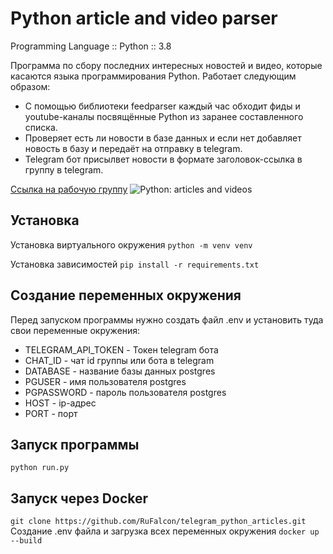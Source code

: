 Python article and video parser
=============================== 
Programming Language :: Python :: 3.8

Программа по сбору последних интересных новостей и видео, которые касаются языка программирования Python. 
Работает следующим образом: 
- С помощью библиотеки feedparser каждый час обходит фиды и youtube-каналы посвящённые Python из заранее составленного списка.
- Проверяет есть ли новости в базе данных и если нет добавляет новость в базу и передаёт на отправку в telegram.
- Telegram бот присылвет новости в формате заголовок-ссылка в группу в telegram.

[Ссылка на рабочую группу](https://web.telegram.org/#/im?p=@python_articles_and_videos)
![Python: articles and videos](telegram.jpg)

## Установка
Установка виртуального окружения
`python -m venv venv`

Установка зависимостей
`pip install -r requirements.txt`

## Создание переменных окружения
Перед запуском программы нужно создать файл .env и установить туда свои переменные окружения:
- TELEGRAM_API_TOKEN - Токен telegram бота
- CHAT_ID - чат id группы или бота в telegram
- DATABASE - название базы данных postgres
- PGUSER - имя пользователя postgres
- PGPASSWORD - пароль пользователя postgres
- HOST - ip-адрес
- PORT - порт

## Запуск программы
`python run.py`

## Запуск через Docker
`git clone https://github.com/RuFalcon/telegram_python_articles.git`
Создание .env файла и загрузка всех переменных окружения
`docker up --build`
